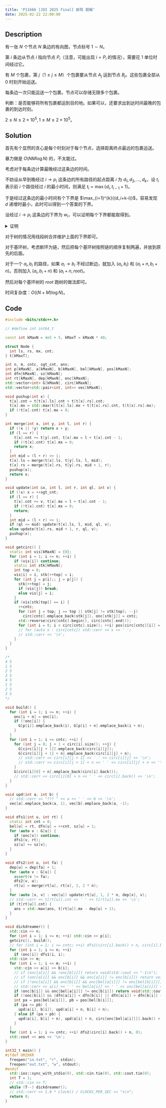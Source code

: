 ```yaml
---
title: 'P11666 [JOI 2025 Final] 邮局 题解'
date: 2025-02-22 22:00:00
---
```


## Description

有一张 $N$ 个节点 $N$ 条边的有向图，节点标号 $1\sim N$。

第 $i$ 条边从节点 $i$ 指向节点 $P_i$（注意，可能出现 $i=P_i$ 的情况），需要花 $1$ 单位时间经过它。

有 $M$ 个包裹，第 $j$（$1\le j\le M$）个包裹要从节点 $A_j$ 运到节点 $B_j$。这些包裹全部从 $0$ 时刻开始运送。

每条边一次只能运送一个包裹。节点可以存储无限多个包裹。

判断：是否能够将所有包裹都运到目的地。如果可以，还要求出到达时间最晚的包裹的到达时刻。

$2\leq N\leq 2\times 10^5,1\leq M\leq 2\times 10^5$。

## Solution

首先有个显然的贪心是每个时刻对于每个节点，选择距离终点最远的包裹运送。

暴力做是 $O(NM\log N)$ 的，不太能过。

考虑对于每条边计算最晚经过这条边的时间。

不妨设从早到晚经过 $i\to p_i$ 这条边的所有路径的起点距离 $i$ 为 $d_1,d_2,\ldots,d_k$，设 $t_i$ 表示前 $i$ 个路径经过 $i$ 的最小时间，则满足 $t_i=\max\{d_i,t_{i-1}+1\}$。

于是经过这条边的最小时间有个下界是 $\max_{i=1}^{k}{(d_i+k-i)}$，容易发现 $d$ 递增时最小，此时可以得到一个答案的下界。

设经过 $i\to p_i$ 这条边的下界为 $w_i$，可以证明每个下界都能取得到。

<details>
<summary>证明</summary>

根据上面的贪心策略，经过 $i\to p_i$ 的路径在到达 $i$ 之前只会内部出现阻挡，终点在 $i$ 的子树内的点由于距离终点一定会在经过 $i$ 的路径后通行。

由于只会内部阻挡，所以可以先不考虑阻挡，把它们都走到 $i$ 之后再考虑阻挡的事情，而这得到的就是上面的下界。

</details>

对于树的情况用线段树合并维护上面的下界即可。

对于基环树，考虑断环为链，然后把每个基环树按照链的顺序复制两遍，并放到原先的后面。

对于一个 $a_i,b_i$ 的路径，如果 $a_i\to b_i$ 不经过断边，就加入 $(a_i,b_i)$ 和 $(a_i+n,b_i+n)$。否则加入 $(a_i,b_i+n)$ 和 $(a_i+n,root)$。

然后对每个基环树的 $root$ 跑树的做法即可。

时间复杂度：$O((N+M)\log N)$。

## Code

```cpp
#include <bits/stdc++.h>

// #define int int64_t

const int kMaxN = 4e5 + 5, kMaxT = kMaxN * 40;

struct Node {
  int ls, rs, mx, cnt;
} t[kMaxT];

int n, m, cntc, sgt_cnt, ans;
int p[kMaxN], a[kMaxN], b[kMaxN], bel[kMaxN], pos[kMaxN];
int dfn[kMaxN], sz[kMaxN];
int rt[kMaxN], dep[kMaxN], onc[kMaxN];
std::vector<int> G[kMaxN], circ[kMaxN];
std::vector<std::pair<int, int>> vec[kMaxN];

void pushup(int x) {
  t[x].cnt = t[t[x].ls].cnt + t[t[x].rs].cnt;
  t[x].mx = std::max(t[t[x].ls].mx + t[t[x].rs].cnt, t[t[x].rs].mx);
  if (!t[x].cnt) t[x].mx = 0;
}

int merge(int x, int y, int l, int r) {
  if (!x || !y) return x + y;
  if (l == r) {
    t[x].cnt += t[y].cnt, t[x].mx = l + t[x].cnt - 1;
    if (!t[x].cnt) t[x].mx = 0;
    return x;
  }
  int mid = (l + r) >> 1;
  t[x].ls = merge(t[x].ls, t[y].ls, l, mid);
  t[x].rs = merge(t[x].rs, t[y].rs, mid + 1, r);
  pushup(x);
  return x;
}

void update(int &x, int l, int r, int ql, int v) {
  if (!x) x = ++sgt_cnt;
  if (l == r) {
    t[x].cnt += v, t[x].mx = l + t[x].cnt - 1;
    if (!t[x].cnt) t[x].mx = 0;
    return;
  }
  int mid = (l + r) >> 1;
  if (ql <= mid) update(t[x].ls, l, mid, ql, v);
  else update(t[x].rs, mid + 1, r, ql, v);
  pushup(x);
}

void getcirc() {
  static int vis[kMaxN] = {0};
  for (int i = 1; i <= n; ++i) {
    if (vis[i]) continue;
    static int stk[kMaxN];
    int top = 0;
    vis[i] = i, stk[++top] = i;
    for (int j = p[i];; j = p[j]) {
      stk[++top] = j;
      if (vis[j]) break;
      else vis[j] = i;
    }
    if (vis[stk[top]] == i) {
      ++cntc;
      for (int j = top; j == top || stk[j] != stk[top]; --j)
        circ[cntc].emplace_back(stk[j]), onc[stk[j]] = cntc;
      std::reverse(circ[cntc].begin(), circ[cntc].end());
      for (int i = 0; i < circ[cntc].size(); ++i) pos[circ[cntc][i]] = i + 1;
      // for (auto x : circ[cntc]) std::cerr << x << ' ';
      // std::cerr << '\n';
    }
  }
}

/*
4 5
1 5
2 5
3 5
4 5
1 5
2 5
3 5
*/

void build() {
  for (int i = 1; i <= n; ++i) {
    onc[i + n] = onc[i];
    if (!onc[i]) {
      G[p[i]].emplace_back(i), G[p[i] + n].emplace_back(i + n);
    }
  }
  for (int i = 1; i <= cntc; ++i) {
    for (int j = 0; j + 1 < circ[i].size(); ++j) {
      G[circ[i][j + 1]].emplace_back(circ[i][j]);
      G[circ[i][j + 1] + n].emplace_back(circ[i][j] + n);
      // std::cerr << circ[i][j + 1] << ' ' << circ[i][j] << '\n';
      // std::cerr << circ[i][j + 1] + n << ' ' << circ[i][j] + n << '\n';
    }
    G[circ[i][0] + n].emplace_back(circ[i].back());
    // std::cerr << circ[i][0] + n << ' ' << circ[i].back() << '\n';
  }
}

void upd(int a, int b) {
  // std::cerr << "??? " << a << ' ' << b << '\n';
  vec[a].emplace_back(a, 1), vec[b].emplace_back(a, -1);
}

void dfs1(int u, int rt) {
  static int cnt = 0;
  bel[u] = rt, dfn[u] = ++cnt, sz[u] = 1;
  for (auto v : G[u]) {
    if (onc[v]) continue;
    dfs1(v, rt);
    sz[u] += sz[v];
  }
}

void dfs2(int u, int fa) {
  dep[u] = dep[fa] + 1;
  for (auto v : G[u]) {
    assert(v != fa);
    dfs2(v, u);
    rt[u] = merge(rt[u], rt[v], 1, 2 * n);
  }
  for (auto [x, v] : vec[u]) update(rt[u], 1, 2 * n, dep[x], v);
  // std::cerr << t[rt[u]].cnt << ' ' << t[rt[u]].mx << '\n';
  if (t[rt[u]].cnt) {
    ans = std::max(ans, t[rt[u]].mx - dep[u] + 1);
  }
}

void dickdreamer() {
  std::cin >> n;
  for (int i = 1; i <= n; ++i) std::cin >> p[i];
  getcirc(), build();
  // for (int i = 1; i <= cntc; ++i) dfs1(circ[i].back() + n, circ[i].back() + n);
  for (int i = 1; i <= n; ++i)
    if (onc[i]) dfs1(i, i);
  std::cin >> m;
  for (int i = 1; i <= m; ++i) {
    std::cin >> a[i] >> b[i];
    // if (onc[a[i]] && !onc[b[i]]) return void(std::cout << "-1\n");
    // if (onc[a[i]] && onc[b[i]] && onc[a[i]] != onc[b[i]]) return void(std::cout << "-1\n");
    // if (!onc[a[i]] && onc[b[i]] && onc[bel[a[i]]] != onc[bel[b[i]]])
    // std::cerr << a[i] << ' ' << bel[a[i]] << ' ' << onc[bel[a[i]]] << onc[b[i]] << '\n';
    if (onc[b[i]] && onc[bel[a[i]]] != onc[b[i]]) return void(std::cout << "-1\n");
    if (!onc[b[i]] && (dfn[a[i]] < dfn[b[i]] || dfn[a[i]] > dfn[b[i]] + sz[b[i]] - 1)) return void(std::cout << "-1\n");
    int pa = pos[bel[a[i]]], pb = pos[bel[b[i]]];
    if (pa <= pb) {
      upd(a[i], b[i]), upd(a[i] + n, b[i] + n);
    } else if (pa > pb) {
      upd(a[i], b[i] + n), upd(a[i] + n, circ[onc[bel[a[i]]]].back() + n);
    }
  }
  for (int i = 1; i <= cntc; ++i) dfs2(circ[i].back() + n, 0);
  std::cout << ans << '\n';
}

int32_t main() {
#ifdef ORZXKR
  freopen("in.txt", "r", stdin);
  freopen("out.txt", "w", stdout);
#endif
  std::ios::sync_with_stdio(0), std::cin.tie(0), std::cout.tie(0);
  int T = 1;
  // std::cin >> T;
  while (T--) dickdreamer();
  // std::cerr << 1.0 * clock() / CLOCKS_PER_SEC << "s\n";
  return 0;
}
```